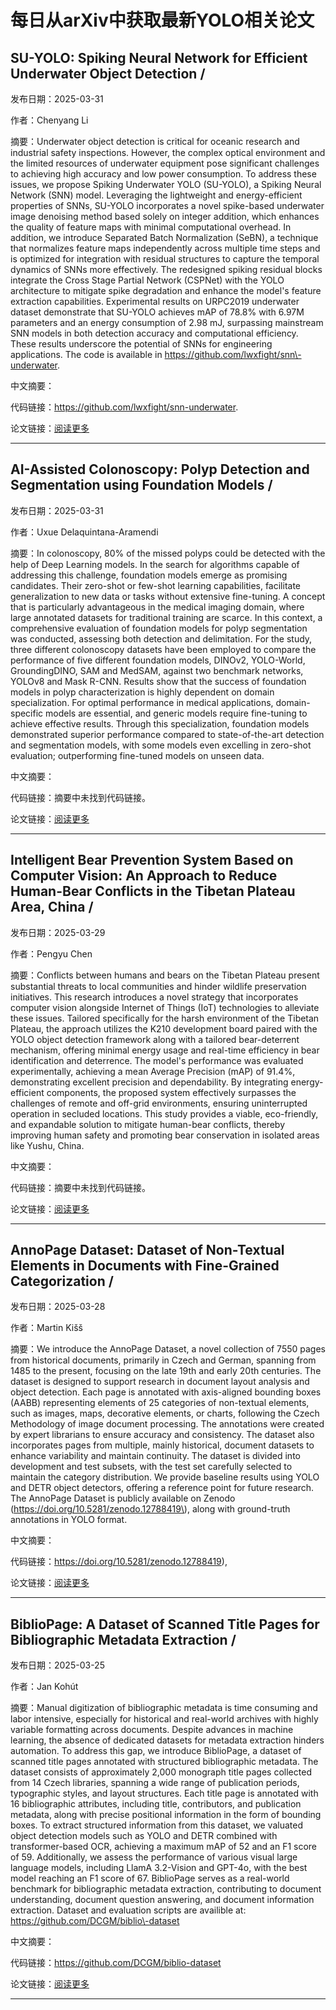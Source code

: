 # 每日从arXiv中获取最新YOLO相关论文


## SU\-YOLO: Spiking Neural Network for Efficient Underwater Object Detection / 

发布日期：2025-03-31

作者：Chenyang Li

摘要：Underwater object detection is critical for oceanic research and industrial safety inspections. However, the complex optical environment and the limited resources of underwater equipment pose significant challenges to achieving high accuracy and low power consumption. To address these issues, we propose Spiking Underwater YOLO \(SU\-YOLO\), a Spiking Neural Network \(SNN\) model. Leveraging the lightweight and energy\-efficient properties of SNNs, SU\-YOLO incorporates a novel spike\-based underwater image denoising method based solely on integer addition, which enhances the quality of feature maps with minimal computational overhead. In addition, we introduce Separated Batch Normalization \(SeBN\), a technique that normalizes feature maps independently across multiple time steps and is optimized for integration with residual structures to capture the temporal dynamics of SNNs more effectively. The redesigned spiking residual blocks integrate the Cross Stage Partial Network \(CSPNet\) with the YOLO architecture to mitigate spike degradation and enhance the model's feature extraction capabilities. Experimental results on URPC2019 underwater dataset demonstrate that SU\-YOLO achieves mAP of 78.8% with 6.97M parameters and an energy consumption of 2.98 mJ, surpassing mainstream SNN models in both detection accuracy and computational efficiency. These results underscore the potential of SNNs for engineering applications. The code is available in https://github.com/lwxfight/snn\-underwater.

中文摘要：


代码链接：https://github.com/lwxfight/snn-underwater.

论文链接：[阅读更多](http://arxiv.org/abs/2503.24389v1)

---


## AI\-Assisted Colonoscopy: Polyp Detection and Segmentation using Foundation Models / 

发布日期：2025-03-31

作者：Uxue Delaquintana\-Aramendi

摘要：In colonoscopy, 80% of the missed polyps could be detected with the help of Deep Learning models. In the search for algorithms capable of addressing this challenge, foundation models emerge as promising candidates. Their zero\-shot or few\-shot learning capabilities, facilitate generalization to new data or tasks without extensive fine\-tuning. A concept that is particularly advantageous in the medical imaging domain, where large annotated datasets for traditional training are scarce. In this context, a comprehensive evaluation of foundation models for polyp segmentation was conducted, assessing both detection and delimitation. For the study, three different colonoscopy datasets have been employed to compare the performance of five different foundation models, DINOv2, YOLO\-World, GroundingDINO, SAM and MedSAM, against two benchmark networks, YOLOv8 and Mask R\-CNN. Results show that the success of foundation models in polyp characterization is highly dependent on domain specialization. For optimal performance in medical applications, domain\-specific models are essential, and generic models require fine\-tuning to achieve effective results. Through this specialization, foundation models demonstrated superior performance compared to state\-of\-the\-art detection and segmentation models, with some models even excelling in zero\-shot evaluation; outperforming fine\-tuned models on unseen data.

中文摘要：


代码链接：摘要中未找到代码链接。

论文链接：[阅读更多](http://arxiv.org/abs/2503.24138v1)

---


## Intelligent Bear Prevention System Based on Computer Vision: An Approach to Reduce Human\-Bear Conflicts in the Tibetan Plateau Area, China / 

发布日期：2025-03-29

作者：Pengyu Chen

摘要：Conflicts between humans and bears on the Tibetan Plateau present substantial threats to local communities and hinder wildlife preservation initiatives. This research introduces a novel strategy that incorporates computer vision alongside Internet of Things \(IoT\) technologies to alleviate these issues. Tailored specifically for the harsh environment of the Tibetan Plateau, the approach utilizes the K210 development board paired with the YOLO object detection framework along with a tailored bear\-deterrent mechanism, offering minimal energy usage and real\-time efficiency in bear identification and deterrence. The model's performance was evaluated experimentally, achieving a mean Average Precision \(mAP\) of 91.4%, demonstrating excellent precision and dependability. By integrating energy\-efficient components, the proposed system effectively surpasses the challenges of remote and off\-grid environments, ensuring uninterrupted operation in secluded locations. This study provides a viable, eco\-friendly, and expandable solution to mitigate human\-bear conflicts, thereby improving human safety and promoting bear conservation in isolated areas like Yushu, China.

中文摘要：


代码链接：摘要中未找到代码链接。

论文链接：[阅读更多](http://arxiv.org/abs/2503.23178v1)

---


## AnnoPage Dataset: Dataset of Non\-Textual Elements in Documents with Fine\-Grained Categorization / 

发布日期：2025-03-28

作者：Martin Kišš

摘要：We introduce the AnnoPage Dataset, a novel collection of 7550 pages from historical documents, primarily in Czech and German, spanning from 1485 to the present, focusing on the late 19th and early 20th centuries. The dataset is designed to support research in document layout analysis and object detection. Each page is annotated with axis\-aligned bounding boxes \(AABB\) representing elements of 25 categories of non\-textual elements, such as images, maps, decorative elements, or charts, following the Czech Methodology of image document processing. The annotations were created by expert librarians to ensure accuracy and consistency. The dataset also incorporates pages from multiple, mainly historical, document datasets to enhance variability and maintain continuity. The dataset is divided into development and test subsets, with the test set carefully selected to maintain the category distribution. We provide baseline results using YOLO and DETR object detectors, offering a reference point for future research. The AnnoPage Dataset is publicly available on Zenodo \(https://doi.org/10.5281/zenodo.12788419\), along with ground\-truth annotations in YOLO format.

中文摘要：


代码链接：https://doi.org/10.5281/zenodo.12788419),

论文链接：[阅读更多](http://arxiv.org/abs/2503.22526v1)

---


## BiblioPage: A Dataset of Scanned Title Pages for Bibliographic Metadata Extraction / 

发布日期：2025-03-25

作者：Jan Kohút

摘要：Manual digitization of bibliographic metadata is time consuming and labor intensive, especially for historical and real\-world archives with highly variable formatting across documents. Despite advances in machine learning, the absence of dedicated datasets for metadata extraction hinders automation. To address this gap, we introduce BiblioPage, a dataset of scanned title pages annotated with structured bibliographic metadata. The dataset consists of approximately 2,000 monograph title pages collected from 14 Czech libraries, spanning a wide range of publication periods, typographic styles, and layout structures. Each title page is annotated with 16 bibliographic attributes, including title, contributors, and publication metadata, along with precise positional information in the form of bounding boxes. To extract structured information from this dataset, we valuated object detection models such as YOLO and DETR combined with transformer\-based OCR, achieving a maximum mAP of 52 and an F1 score of 59. Additionally, we assess the performance of various visual large language models, including LlamA 3.2\-Vision and GPT\-4o, with the best model reaching an F1 score of 67. BiblioPage serves as a real\-world benchmark for bibliographic metadata extraction, contributing to document understanding, document question answering, and document information extraction. Dataset and evaluation scripts are availible at: https://github.com/DCGM/biblio\-dataset

中文摘要：


代码链接：https://github.com/DCGM/biblio-dataset

论文链接：[阅读更多](http://arxiv.org/abs/2503.19658v1)

---

